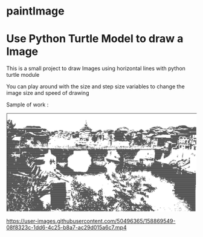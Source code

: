 # paintImage
# Use Python Turtle Model to draw a Image

This is a small project to draw Images using horizontal lines with python turtle module 

You can play around with the size and step size variables to change the image size and speed of drawing


Sample of work :

![Alt text](drawimg.jpg?raw=true "Title")



https://user-images.githubusercontent.com/50496365/158869549-08f8323c-1dd6-4c25-b8a7-ac29d015a6c7.mp4

